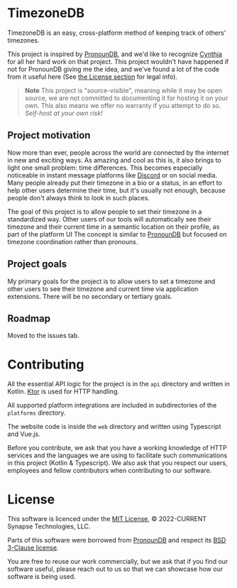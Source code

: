 # TimezoneDB
TimezoneDB is an easy, cross-platform method of keeping track of others'
timezones.

This project is inspired by [PronounDB], and we'd like to recognize [Cynthia]
for all her hard work on that project. This project wouldn't have happened if
not for PronounDB giving me the idea, and we've found a lot of the code from it
useful here (See [the License section](#license) for legal info).

> **Note**
> This project is "source-visible", meaning while it may be open source, we are
> not committed to documenting it for hosting it on your own. This also means we
> offer no warranty if you attempt to do so. *Self-host at your own risk!*

## Project motivation
Now more than ever, people across the world are connected by the internet in new
and exciting ways. As amazing and cool as this is, it also brings to light one
small problem: time differences. This becomes especially noticeable in instant
message platforms like [Discord](https://discord.com) or on social media. Many
people already put their timezone in a bio or a status, in an effort to help
other users determine their time, but it's usually not enough, because people
don't always think to look in such places.

The goal of this project is to allow people to set their timezone in a
standardized way. Other users of our tools will automatically see their timezone
and their current time in a semantic location on their profile, as part of the
platform UI The concept is  similar to [PronounDB](https://pronoundb.org) but
focused on timezone coordination rather than pronouns.

## Project goals
My primary goals for the project is to allow users to set a timezone and other
users to see their timezone and current time via application extensions. There
will be no secondary or tertiary goals.

## Roadmap
Moved to the issues tab.

# Contributing
All the essential API logic for the project is in the `api` directory and
written in Kotlin. [Ktor](https://ktor.io) is used for HTTP handling.

All supported platform integrations are included in subdirectories of the
`platforms` directory.

The website code is inside the `web` directory and written using Typescript and
Vue.js.

Before you contribute, we ask that you have a working knowledge of HTTP services
and the languages we are using to facilitate such communications in this project
(Kotlin & Typescript). We also ask that you respect our users, employees and
fellow contributors when contributing to our software.

# License
This software is licenced under the [MIT License](LICENSE), &copy; 2022-CURRENT
Synapse Technologies, LLC.

Parts of this software were borrowed from [PronounDB][PDB-Github] and respect
its [BSD 3-Clause license][PDB-License].

You are free to reuse our work commercially, but we ask that if you find our
software useful, please reach out to us so that we can showcase how our software
is being used.

[PronounDB]: https://pronoundb.org
[Cynthia]: https://cynthia.dev/
[PDB-Github]: https://github.com/cyyynthia/pronoundb.org
[PDB-License]: https://github.com/cyyynthia/pronoundb.org/blob/mistress/LICENSE